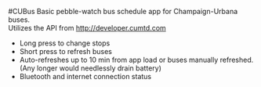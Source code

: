 #CUBus
Basic pebble-watch bus schedule app for Champaign-Urbana buses.<br />
Utilizes the API from <a href = "http://developer.cumtd.com">http://developer.cumtd.com</a><br />
<ul>
<li>Long press to change stops</li>
<li>Short press to refresh buses</li>
<li>Auto-refreshes up to 10 min from app load or buses manually refreshed.(Any longer would needlessly drain battery)</li>
<li>Bluetooth and internet connection status</li>
</ul>
